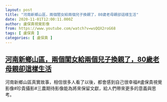 ```yaml
---
layout: post
title: "河南新鄉山區，兩個閨女給兩個兒子換親了，80歲老母親卻這樣生活"
date: 2020-11-01T12:00:11.000Z
author: 盧保貴視覺影像
from: https://www.youtube.com/watch?v=wsQQX2roG68
tags: [ 盧保貴 ]
categories: [ 盧保貴 ]
---
```

<!--1604232011000-->
[河南新鄉山區，兩個閨女給兩個兒子換親了，80歲老母親卻這樣生活](https://www.youtube.com/watch?v=wsQQX2roG68)
------

<div>
河南新鄉山區真實故事，相信很多人看了以後，都會感到自己很幸福#盧保貴視覺影像#珍貴攝影#三農期待影像能為將來保留文獻，給人們帶來更多的意義與思考。
</div>
